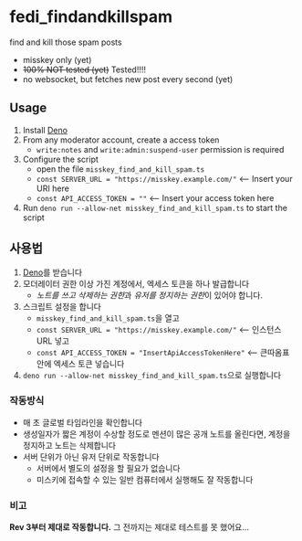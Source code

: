 # fedi_findandkillspam
find and kill those spam posts

- misskey only (yet)
- ~~100% NOT tested (yet)~~ Tested!!!!
- no websocket, but fetches new post every second (yet)

## Usage
1. Install [Deno](https://github.com/denoland/deno/releases)
2. From any moderator account, create a access token
    - `write:notes` and `write:admin:suspend-user` permission is required
3. Configure the script
    - open the file `misskey_find_and_kill_spam.ts`
    - `const SERVER_URL = "https://misskey.example.com/"` <-- Insert your URI here
    - `const API_ACCESS_TOKEN = ""` <-- Insert your access token here
4. Run `deno run --allow-net misskey_find_and_kill_spam.ts` to start the script

## 사용법
1. [Deno](https://github.com/denoland/deno/releases)를 받습니다
2. 모더레이터 권한 이상 가진 계정에서, 엑세스 토큰을 하나 발급합니다
    - *노트를 쓰고 삭제하는 권한*과 *유저를 정지하는 권한*이 있어야 합니다.
3. 스크립트 설정을 합니다
    - `misskey_find_and_kill_spam.ts`을 열고
    - `const SERVER_URL = "https://misskey.example.com/"` <-- 인스턴스 URL 넣고
    - `const API_ACCESS_TOKEN = "InsertApiAccessTokenHere"` <-- 큰따옴표 안에 엑세스 토큰 넣습니다
4. `deno run --allow-net misskey_find_and_kill_spam.ts`으로 실행합니다

### 작동방식
- 매 초 글로벌 타임라인을 확인합니다
- 생성일자가 짧은 계정이 수상할 정도로 멘션이 많은 공개 노트를 올린다면, 계정을 정지하고 노트는 삭제합니다
- 서버 단위가 아닌 유저 단위로 작동합니다
    - 서버에서 별도의 설정을 할 필요가 없습니다
    - 미스키에 접속할 수 있는 일반 컴퓨터에서 실행해도 잘 작동합니다

### 비고
**Rev 3부터 제대로 작동합니다.** 그 전까지는 제대로 테스트를 못 했어요...
